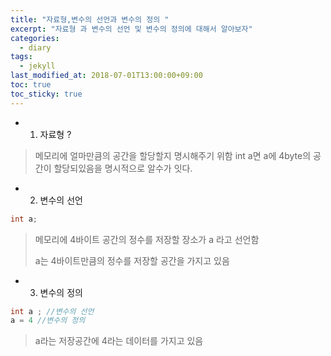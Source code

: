 ```yaml
---
title: "자료형,변수의 선언과 변수의 정의 "
excerpt: "자료형 과 변수의 선언 및 변수의 정의에 대해서 알아보자"
categories:
  - diary
tags:
  - jekyll
last_modified_at: 2018-07-01T13:00:00+09:00
toc: true
toc_sticky: true
---
```


- 1. 자료형 ?

> 메모리에 얼마만큼의 공간을 할당할지 명시해주기 위함
> int a면 a에 4byte의 공간이 할당되있음을 명시적으로 알수가 잇다.

- 2. 변수의 선언

```java
int a;

```

> 메모리에 4바이트 공간의 정수를 저장할 장소가 a 라고 선언함
>
> a는 4바이트만큼의 정수를 저장할 공간을 가지고 있음

- 3. 변수의 정의

```java
int a ; //변수의 선언
a = 4 //변수의 정의
```

> a라는 저장공간에 4라는 데이터를 가지고 있음
